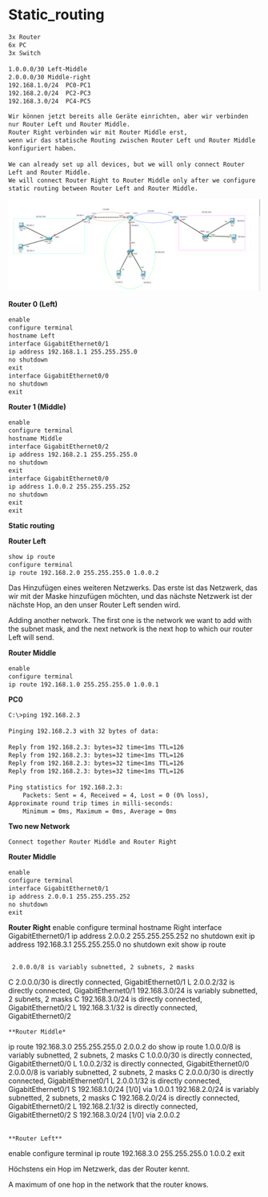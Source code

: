 # Static_routing #

```
3x Router
6x PC
3x Switch

1.0.0.0/30 Left-Middle
2.0.0.0/30 Middle-right
192.168.1.0/24  PC0-PC1
192.168.2.0/24  PC2-PC3
192.168.3.0/24  PC4-PC5
```
```
Wir können jetzt bereits alle Geräte einrichten, aber wir verbinden nur Router Left und Router Middle.
Router Right verbinden wir mit Router Middle erst,
wenn wir das statische Routing zwischen Router Left und Router Middle konfiguriert haben.

We can already set up all devices, but we will only connect Router Left and Router Middle.
We will connect Router Right to Router Middle only after we configure static routing between Router Left and Router Middle.
```


![Preparation](images/Preparation.png)

**Router 0 (Left)**

```
enable
configure terminal
hostname Left
interface GigabitEthernet0/1
ip address 192.168.1.1 255.255.255.0
no shutdown
exit
interface GigabitEthernet0/0
no shutdown
exit
```

**Router 1 (Middle)**

```
enable
configure terminal
hostname Middle
interface GigabitEthernet0/2
ip address 192.168.2.1 255.255.255.0
no shutdown
exit
interface GigabitEthernet0/0
ip address 1.0.0.2 255.255.255.252
no shutdown
exit
exit
```

**Static routing**


**Router Left**

```
show ip route   
configure terminal
ip route 192.168.2.0 255.255.255.0 1.0.0.2 
```
Das Hinzufügen eines weiteren Netzwerks. Das erste ist das Netzwerk, das wir mit der Maske hinzufügen möchten, und das nächste Netzwerk ist der nächste Hop, an den unser Router Left senden wird.

Adding another network. The first one is the network we want to add with the subnet mask, and the next network is the next hop to which our router Left will send.

**Router Middle**

```
enable
configure terminal
ip route 192.168.1.0 255.255.255.0 1.0.0.1
```

**PC0**
```
C:\>ping 192.168.2.3

Pinging 192.168.2.3 with 32 bytes of data:

Reply from 192.168.2.3: bytes=32 time<1ms TTL=126
Reply from 192.168.2.3: bytes=32 time<1ms TTL=126
Reply from 192.168.2.3: bytes=32 time<1ms TTL=126
Reply from 192.168.2.3: bytes=32 time<1ms TTL=126

Ping statistics for 192.168.2.3:
    Packets: Sent = 4, Received = 4, Lost = 0 (0% loss),
Approximate round trip times in milli-seconds:
    Minimum = 0ms, Maximum = 0ms, Average = 0ms

```


**Two new Network**

```
Connect together Router Middle and Router Right 
```
**Router Middle**
```
enable
configure terminal
interface GigabitEthernet0/1
ip address 2.0.0.1 255.255.255.252
no shutdown
exit
```

**Router Right**
enable
configure terminal
hostname Right
interface GigabitEthernet0/1
ip address 2.0.0.2 255.255.255.252
no shutdown
exit
ip address 192.168.3.1 255.255.255.0
no shutdown
exit
show ip route
```
```
     2.0.0.0/8 is variably subnetted, 2 subnets, 2 masks
C       2.0.0.0/30 is directly connected, GigabitEthernet0/1
L       2.0.0.2/32 is directly connected, GigabitEthernet0/1
     192.168.3.0/24 is variably subnetted, 2 subnets, 2 masks
C       192.168.3.0/24 is directly connected, GigabitEthernet0/2
L       192.168.3.1/32 is directly connected, GigabitEthernet0/2
```
**Router Middle*

```
ip route 192.168.3.0 255.255.255.0 2.0.0.2
do show ip route
     1.0.0.0/8 is variably subnetted, 2 subnets, 2 masks
C       1.0.0.0/30 is directly connected, GigabitEthernet0/0
L       1.0.0.2/32 is directly connected, GigabitEthernet0/0
     2.0.0.0/8 is variably subnetted, 2 subnets, 2 masks
C       2.0.0.0/30 is directly connected, GigabitEthernet0/1
L       2.0.0.1/32 is directly connected, GigabitEthernet0/1
S    192.168.1.0/24 [1/0] via 1.0.0.1
     192.168.2.0/24 is variably subnetted, 2 subnets, 2 masks
C       192.168.2.0/24 is directly connected, GigabitEthernet0/2
L       192.168.2.1/32 is directly connected, GigabitEthernet0/2
S    192.168.3.0/24 [1/0] via 2.0.0.2
```

**Router Left**
```
enable
configure terminal
ip route 192.168.3.0 255.255.255.0 1.0.0.2
exit

Höchstens ein Hop im Netzwerk, das der Router kennt.

A maximum of one hop in the network that the router knows.
```











